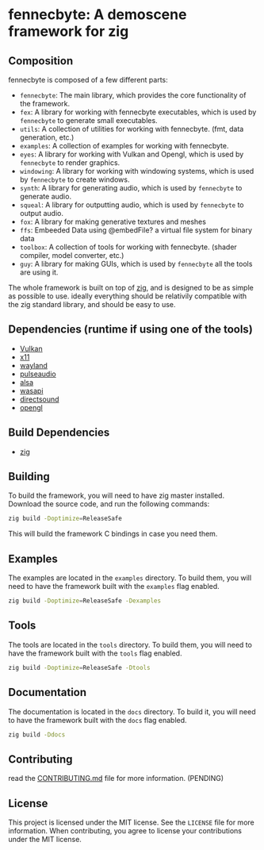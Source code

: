 # fennecbyte: A demoscene framework for zig
## Composition
fennecbyte is composed of a few different parts:
- `fennecbyte`: The main library, which provides the core functionality of the framework.
- `fex`: A library for working with fennecbyte executables, which is used by `fennecbyte` to generate small executables.
- `utils`: A collection of utilities for working with fennecbyte. (fmt, data generation, etc.)
- `examples`: A collection of examples for working with fennecbyte.
- `eyes`: A library for working with Vulkan and Opengl, which is used by `fennecbyte` to render graphics.
- `windowing`: A library for working with windowing systems, which is used by `fennecbyte` to create windows.
- `synth`: A library for generating audio, which is used by `fennecbyte` to generate audio.
- `squeal`: A library for outputting audio, which is used by `fennecbyte` to output audio.
- `fox`: A library for making generative textures and meshes
- `ffs`: Embeeded Data using @embedFile? a virtual file system for binary data
- `toolbox`: A collection of tools for working with fennecbyte. (shader compiler, model converter, etc.)
- `guy`: A library for making GUIs, which is used by `fennecbyte` all the tools are using it.


The whole framework is built on top of [zig](https://ziglang.org/), and is designed to be as simple as possible to use.
ideally everything should be relativily compatible with the zig standard library, and should be easy to use.

## Dependencies (runtime if using one of the tools)
- [Vulkan](https://www.khronos.org/vulkan/)
- [x11](https://www.x.org/wiki/)
- [wayland](https://wayland.freedesktop.org/)
- [pulseaudio](https://www.freedesktop.org/wiki/Software/PulseAudio/)
- [alsa](https://www.alsa-project.org/wiki/Main_Page)
- [wasapi](https://docs.microsoft.com/en-us/windows/win32/coreaudio/wasapi)
- [directsound](https://docs.microsoft.com/en-us/windows/win32/coreaudio/directsound)
- [opengl](https://www.opengl.org/)

## Build Dependencies
- [zig](https://ziglang.org/)


## Building
To build the framework, you will need to have zig master installed.
Download the source code, and run the following commands:
```sh
zig build -Doptimize=ReleaseSafe
```
This will build the framework C bindings in case you need them.

## Examples
The examples are located in the `examples` directory.
To build them, you will need to have the framework built with the `examples` flag enabled.
```sh
zig build -Doptimize=ReleaseSafe -Dexamples
```

## Tools
The tools are located in the `tools` directory.
To build them, you will need to have the framework built with the `tools` flag enabled.
```sh
zig build -Doptimize=ReleaseSafe -Dtools
```

## Documentation
The documentation is located in the `docs` directory.
To build it, you will need to have the framework built with the `docs` flag enabled.
```sh
zig build -Ddocs
```

## Contributing
read the [CONTRIBUTING.md](CONTRIBUTING.md) file for more information. (PENDING)

## License
This project is licensed under the MIT license.
See the `LICENSE` file for more information.
When contributing, you agree to license your contributions under the MIT license. 
